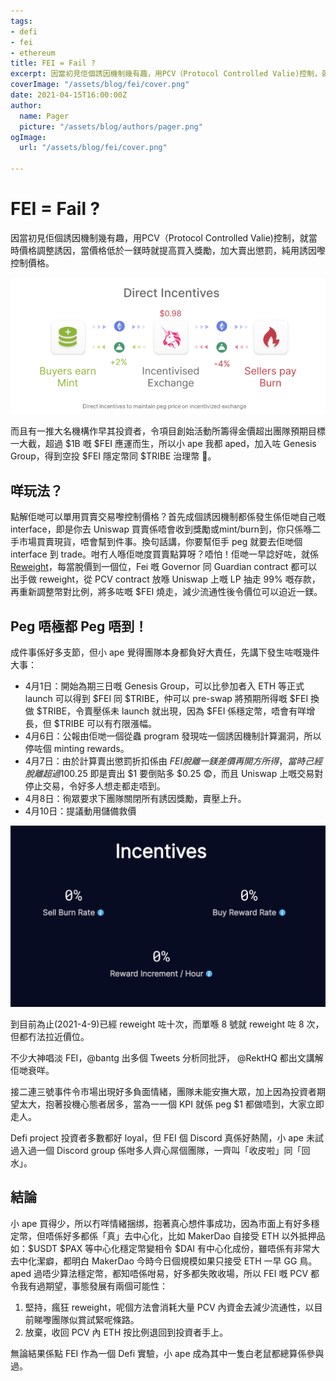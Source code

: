 ```yaml
---
tags:
- defi
- fei
- ethereum
title: FEI = Fail ?
excerpt: 因當初見佢個誘因機制幾有趣，用PCV（Protocol Controlled Valie)控制，就當時價格調整誘因，當價格低於一鎂時就提高買入獎勵，加大賣出懲罰，純用誘因嚟控制價格。
coverImage: "/assets/blog/fei/cover.png"
date: 2021-04-15T16:00:00Z
author:
  name: Pager
  picture: "/assets/blog/authors/pager.png"
ogImage:
  url: "/assets/blog/fei/cover.png"

---
```

# FEI = Fail ?

因當初見佢個誘因機制幾有趣，用PCV（Protocol Controlled Valie)控制，就當時價格調整誘因，當價格低於一鎂時就提高買入獎勵，加大賣出懲罰，純用誘因嚟控制價格。

![/assets/blog/fei/direct-incentives.png](/assets/blog/fei/direct-incentives.png)

而且有一推大名機構作早其投資者，令項目創始活動所籌得金價超出團隊預期目標一大截，超過 $1B 嘅 $FEI 應運而生，所以小 ape 我都 aped，加入咗 Genesis Group，得到空投 $FEI 隱定幣同 $TRIBE 治理幣 🤩。

## 咩玩法？

點解佢哋可以單用買賣交易嚟控制價格？首先成個誘因機制都係發生係佢哋自己嘅 interface，即是你去 Uniswap 買賣係唔會收到獎勵或mint/burn到，你只係喺二手市場買賣現貨，唔會幫到件事。換句話講，你要幫佢手 peg 就要去佢哋個 interface 到 trade。咁冇人喺佢哋度買賣點算呀？唔怕！佢哋一早諗好咗，就係 [Reweight](https://docs.fei.money/protocol/protocol-controlled-value/ethuniswappcvcontroller#reweight)，每當脫價到一個位，Fei 嘅 Governor 同 Guardian contract 都可以出手做 reweight，從 PCV contract 放喺 Uniswap 上嘅 LP 抽走 99% 嘅存款，再重新調整幣對比例，將多咗嘅 $FEI 燒走，減少流通性後令價位可以迫近一鎂。

## Peg 唔極都 Peg 唔到！

成件事係好多支節，但小 ape 覺得團隊本身都負好大責任，先講下發生咗嘅幾件大事：

- 4月1日：開始為期三日嘅 Genesis Group，可以比參加者入 ETH 等正式 launch 可以得到 $FEI 同 $TRIBE，仲可以 pre-swap 將預期所得嘅 $FEI 換做 $TRIBE，令賣壓係未 launch 就出現，因為 $FEI 係穩定幣，唔會有咩增長，但 $TRIBE 可以有冇限漲幅。
- 4月6日：公報由佢哋一個從蟲 program 發現咗一個誘因機制計算漏洞，所以停咗個 minting rewards。
- 4月7日：由於計算賣出懲罰折扣係由 $FEI 脫離一鎂差價再開方所得，當時己經脫離超過10%，換算懲罰折扣相等於 -$0.25 即是賣出 $1 要倒貼多 $0.25 😨，而且 Uniswap 上嘅交易對停止交易，令好多人想走都走唔到。
- 4月8日：徇眾要求下團隊關閉所有誘因獎勵，賣壓上升。
- 4月10日：提議動用儲備救價

![/assets/blog/fei/turned-off-incentive.png](/assets/blog/fei/turned-off-incentive.png)

到目前為止(2021-4-9)已經 reweight 咗十次，而單喺 8 號就 reweight 咗 8 次，但都冇法拉近價位。

不少大神唱淡 FEI，@bantg 出多個 Tweets 分析同批評， @RektHQ 都出文講解佢哋衰咩。

接二連三號事件令市場出現好多負面情緒，團隊未能安撫大眾，加上因為投資者期望太大，抱著投機心態者居多，當為一一個 KPI 就係 peg $1 都做唔到，大家立即走人。

Defi project 投資者多數都好 loyal，但 FEI 個 Discord 真係好熱鬧，小 ape 未試過入過一個 Discord group 係咁多人齊心屌個團隊，一齊叫「收皮啦」同「回水」。

## 結論

小 ape 買得少，所以冇咩情緒捆绑，抱著真心想件事成功，因為市面上有好多穩定幣，但唔係好多都係「真」去中心化，比如 MakerDao 自接受 ETH 以外抵押品如：$USDT $PAX 等中心化穩定幣變相令 $DAI 有中心化成份，雖唔係有非常大去中化潔癖，都明白 MakerDao 今時今日個規模如果只接受 ETH 一早 GG 鳥。aped 過唔少算法穩定幣，都知唔係咁易，好多都失敗收場，所以 FEI 嘅 PCV 都令我有過期望，事態發展有兩個可能性：

1. 堅持，瘋狂 reweight，呢個方法會消耗大量 PCV 內資金去減少流通性，以目前睇嚟團隊似賞試緊呢條路。
2. 放棄，收回 PCV 內 ETH 按比例退回到投資者手上。

無論結果係點 FEI 作為一個 Defi 實驗，小 ape 成為其中一隻白老鼠都總算係參與過。